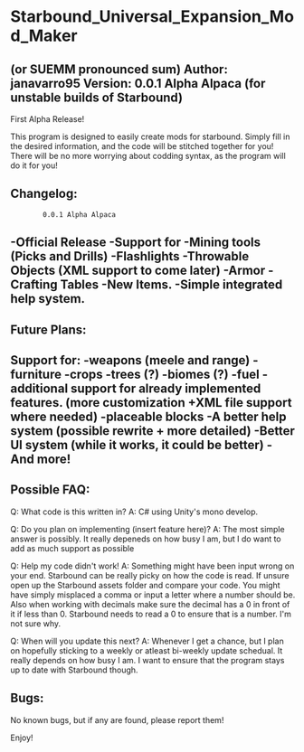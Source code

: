 Starbound_Universal_Expansion_Mod_Maker
=======================================
(or SUEMM pronounced sum) 
Author: janavarro95
Version: 0.0.1 Alpha Alpaca (for unstable builds of Starbound)
------------------------------------------
First Alpha Release!

This program is designed to easily create mods for starbound. Simply fill in the desired information,
and the code will be stitched together for you! There will be no more worrying about codding syntax, as the
program will do it for you!


Changelog:
---------------------------------------
            0.0.1 Alpha Alpaca
-Official Release
-Support for
  -Mining tools (Picks and Drills)
  -Flashlights
  -Throwable Objects (XML support to come later)
  -Armor
  -Crafting Tables
  -New Items.
  -Simple integrated help system.
--------------------------------------

Future Plans:
----------------------------------------
Support for:
  -weapons (meele and range)
  -furniture
  -crops
  -trees (?)
  -biomes (?)
  -fuel
  -additional support for already implemented features. (more customization +XML file support where needed)
  -placeable blocks
-A better help system (possible rewrite + more detailed)
-Better UI system (while it works, it could be better)
-And more!
-----------------------------------------

Possible FAQ:
-----------------------------------------
Q: What code is this written in?
A: C# using Unity's mono develop.

Q: Do you plan on implementing (insert feature here)?
A: The most simple answer is possibly. It really depeneds on how busy I am, but I do want to add as much support as possible

Q: Help my code didn't work!
A: Something might have been input wrong on your end. Starbound can be really picky on how the code is read.
  If unsure open up the Starbound assets folder and compare your code. You might have simply misplaced a comma or input a letter where a number should be. Also when working with decimals make sure the decimal has a 0 in front of it if less than 0.
  Starbound needs to read a 0 to ensure that is a number. I'm not sure why.
  
Q: When will you update this next?
A: Whenever I get a chance, but I plan on hopefully sticking to a weekly or atleast bi-weekly update schedual. It really depends on how busy I am. I want to ensure that the program stays up to date with Starbound though.

Bugs:
----------------------------------
No known bugs, but if any are found, please report them!


Enjoy!
